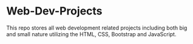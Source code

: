 # Web-Dev-Projects
This repo stores all web development related projects including both big and small nature utilizing the HTML, CSS, Bootstrap and JavaScript. 
